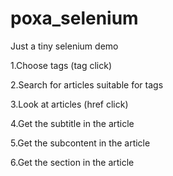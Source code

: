 # poxa_selenium
Just a tiny selenium demo

1.Choose tags (tag click)

2.Search for articles suitable for tags

3.Look at articles (href click)

4.Get the subtitle in the article

5.Get the subcontent in the article

6.Get the section in the article
